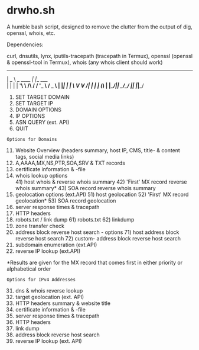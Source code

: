 # drwho.sh
A humble bash script, designed to remove the clutter from the output of dig, openssl, whois, etc. 

Dependencies:

curl, dnsutils, lynx, iputils-tracepath (tracepath in Termux), openssl (openssl & openssl-tool in Termux), whois (any whois client should work)

 ____                _           
|  _ \ _ ____      _| |__   ___  
| | | | '__\ \ /\ / / '_ \ / _ \ 
| |_| | |   \ V  V /| | | | (_) |
|____/|_|    \_/\_/ |_| |_|\___/ 


   1)  SET TARGET DOMAIN
   2)  SET TARGET IP
   3)  DOMAIN OPTIONS
   4)  IP OPTIONS
   5)  ASN QUERY (ext. API)
   0)  QUIT

	Options for Domains

  11)   Website Overview
        (headers summary, host IP, CMS, title- & content tags, social media links)      
  12)   A,AAAA,MX,NS,PTR,SOA,SRV & TXT records
  13)   certificate information & -file
  14)   whois lookup options 	   
               41)  host whois & reverse whois summary
               42)  'First' MX record reverse whois summary*
               43)  SOA record reverse whois summary
  15)   geolocation options (ext.API)
               51)  host geolocation
               52)  'First' MX record geolocation*
               53)  SOA record geolocation           
  16)   server response times & tracepath
  17)   HTTP headers
  18)   robots.txt / link dump
               61)  robots.txt
               62)  linkdump         
  19)   zone transfer check
  20)   address block reverse host search - options
               71)  host address block reverse host search
               72)  custom- address block reverse host search	         
  21)   subdomain enumeration (ext.API)
  22)   reverse IP lookup (ext.API)

*Results are given for the MX record that comes first in either priority or alphabetical order

	Options for IPv4 Addresses

  31)   dns & whois reverse lookup
  32)   target geolocation (ext. API)
  33)   HTTP headers summary & website title
  34)   certificate information & -file
  35)   server response times & tracepath
  36)   HTTP headers
  37)   link dump
  38)   address block reverse host search
  39)   reverse IP lookup (ext. API)



